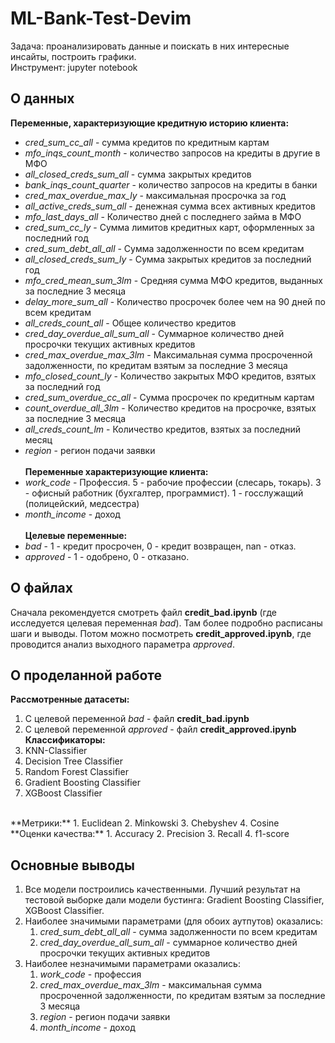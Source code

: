 # ML-Bank-Test-Devim
Задача: проанализировать данные и поискать в них интересные инсайты, построить графики. <br/>
Инструмент: jupyter notebook

## О данных
**Переменные, характеризующие кредитную историю клиента:** <br/>
* *cred_sum_cc_all* - сумма кредитов по кредитным картам <br/>
* *mfo_inqs_count_month* - количество запросов на кредиты в другие в МФО <br/>
* *all_closed_creds_sum_all* - сумма закрытых кредитов <br/>
* *bank_inqs_count_quarter* - количество запросов на кредиты в банки <br/>
* *cred_max_overdue_max_ly* - максимальная просрочка за год <br/>
* *all_active_creds_sum_all* - денежная сумма всех активных кредитов <br/>
* *mfo_last_days_all* - Количество дней с последнего займа в МФО <br/>
* *cred_sum_cc_ly* - Сумма лимитов кредитных карт, оформленных за последний год <br/>
* *cred_sum_debt_all_all* - Сумма задолженности по всем кредитам <br/>
* *all_closed_creds_sum_ly* - Сумма закрытых кредитов за последний год <br/>
* *mfo_cred_mean_sum_3lm* - Средняя сумма МФО кредитов, выданных за последние 3 месяца <br/>
* *delay_more_sum_all* - Количество просрочек более чем на 90 дней по всем кредитам <br/>
* *all_creds_count_all* - Общее количество кредитов <br/>
* *cred_day_overdue_all_sum_all* - Суммарное количество дней просрочки текущих активных кредитов <br/>
* *cred_max_overdue_max_3lm* - Максимальная сумма просроченной задолженности, по кредитам взятым за последние 3 месяца <br/>
* *mfo_closed_count_ly* - Количество закрытых МФО кредитов, взятых за последний год <br/>
* *cred_sum_overdue_cc_all* - Сумма просрочек по кредитным картам <br/>
* *count_overdue_all_3lm* - Количество кредитов на просрочке, взятых за последние 3 месяца <br/>
* *all_creds_count_lm* - Количество кредитов, взятых за последний месяц <br/>
* *region* - регион подачи заявки <br/> <br/>
**Переменные характеризующие клиента:** <br/> 
* *work_code* - Профессия. 5 - рабочие профессии (слесарь, токарь). 3 - офисный работник (бухгалтер, программист). 1 - госслужащий (полицейский, медсестра) <br/>
* *month_income* - доход <br/> <br/>
**Целевые переменные:**
* *bad* - 1 - кредит просрочен, 0 - кредит возвращен, nan - отказ. <br/>
* *approved* - 1 - одобрено, 0 - отказано.

## О файлах
Сначала рекомендуется смотреть файл **credit_bad.ipynb** (где исследуется целевая переменная *bad*). Там более подробно расписаны шаги и выводы.
Потом можно посмотреть **credit_approved.ipynb**, где проводится анализ выходного параметра *approved*.

## О проделанной работе
**Рассмотренные датасеты:**
1. С целевой переменной *bad* - файл **credit_bad.ipynb**
2. С целевой переменной *approved* - файл **credit_approved.ipynb** <br/>
**Классификаторы:**
1. KNN-Classifier
2. Decision Tree Classifier
3. Random Forest Classifier
4. Gradient Boosting Classifier
5. XGBoost Classifier
<br/>
**Метрики:**
1. Euclidean
2. Minkowski
3. Chebyshev
4. Cosine
<br/>
**Оценки качества:**
1. Accuracy
2. Precision
3. Recall
4. f1-score

## Основные выводы
1. Все модели построились качественными. Лучший результат на тестовой выборке дали модели бустинга: Gradient Boosting Classifier, XGBoost Classifier. 
2. Наиболее значимыми параметрами (для обоих аутпутов) оказались:
    1. *cred_sum_debt_all_all* - сумма задолженности по всем кредитам
    2. *cred_day_overdue_all_sum_all* - cуммарное количество дней просрочки текущих активных кредитов
3. Наиболее незначимыми параметрами оказались:
    1. *work_code* - профессия
    2. *cred_max_overdue_max_3lm* - максимальная сумма просроченной задолженности, по кредитам взятым за последние 3 месяца
    3. *region* - регион подачи заявки
    4. *month_income* - доход

